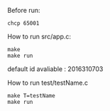 Before run:
```
chcp 65001
```

How to run src/app.c:
```
make
make run
```

default id avaliable : 2016310703

How to run test/testName.c
```
make T=testName
make run
```
